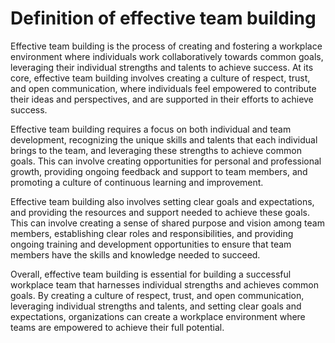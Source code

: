 Definition of effective team building
=======================================================================================

Effective team building is the process of creating and fostering a workplace environment where individuals work collaboratively towards common goals, leveraging their individual strengths and talents to achieve success. At its core, effective team building involves creating a culture of respect, trust, and open communication, where individuals feel empowered to contribute their ideas and perspectives, and are supported in their efforts to achieve success.

Effective team building requires a focus on both individual and team development, recognizing the unique skills and talents that each individual brings to the team, and leveraging these strengths to achieve common goals. This can involve creating opportunities for personal and professional growth, providing ongoing feedback and support to team members, and promoting a culture of continuous learning and improvement.

Effective team building also involves setting clear goals and expectations, and providing the resources and support needed to achieve these goals. This can involve creating a sense of shared purpose and vision among team members, establishing clear roles and responsibilities, and providing ongoing training and development opportunities to ensure that team members have the skills and knowledge needed to succeed.

Overall, effective team building is essential for building a successful workplace team that harnesses individual strengths and achieves common goals. By creating a culture of respect, trust, and open communication, leveraging individual strengths and talents, and setting clear goals and expectations, organizations can create a workplace environment where teams are empowered to achieve their full potential.
